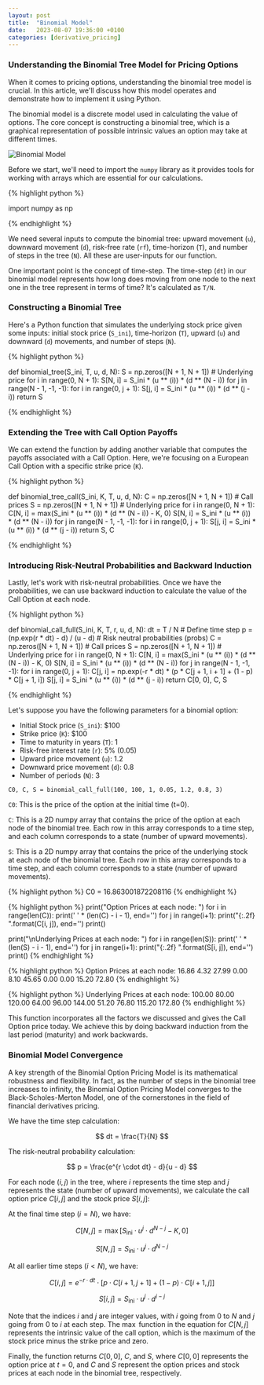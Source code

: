 ```yaml
---
layout: post
title:  "Binomial Model"
date:   2023-08-07 19:36:00 +0100
categories: [derivative_pricing]
---
```


### Understanding the Binomial Tree Model for Pricing Options 

When it comes to pricing options, understanding the binomial tree model is crucial. In this article, we'll discuss how this model operates and demonstrate how to implement it using Python.

The binomial model is a discrete model used in calculating the value of options. The core concept is constructing a binomial tree, which is a graphical representation of possible intrinsic values an option may take at different times.

![Binomial Model](/images/binomial.png)

Before we start, we'll need to import the `numpy` library as it provides tools for working with arrays which are essential for our calculations.

{% highlight python %}

import numpy as np

{% endhighlight %}

We need several inputs to compute the binomial tree: upward movement (`u`), downward movement (`d`), risk-free rate (`rf`), time-horizon (`T`), and number of steps in the tree (`N`). All these are user-inputs for our function.

One important point is the concept of time-step. The time-step (`dt`) in our binomial model represents how long does moving from one node to the next one in the tree represent in terms of time? It's calculated as `T/N`.

### Constructing a Binomial Tree

Here's a Python function that simulates the underlying stock price given some inputs: initial stock price (`S_ini`), time-horizon (`T`), upward (`u`) and downward (`d`) movements, and number of steps (`N`).

{% highlight python %}

def binomial_tree(S_ini, T, u, d, N):
    S = np.zeros([N + 1, N + 1])  # Underlying price
    for i in range(0, N + 1):
        S[N, i] = S_ini * (u ** (i)) * (d ** (N - i))
    for j in range(N - 1, -1, -1):
        for i in range(0, j + 1):
            S[j, i] = S_ini * (u ** (i)) * (d ** (j - i))
    return S

{% endhighlight %}

### Extending the Tree with Call Option Payoffs

We can extend the function by adding another variable that computes the payoffs associated with a Call Option. Here, we're focusing on a European Call Option with a specific strike price (`K`).

{% highlight python %}

def binomial_tree_call(S_ini, K, T, u, d, N):
    C = np.zeros([N + 1, N + 1])  # Call prices
    S = np.zeros([N + 1, N + 1])  # Underlying price
    for i in range(0, N + 1):
        C[N, i] = max(S_ini * (u ** (i)) * (d ** (N - i)) - K, 0)
        S[N, i] = S_ini * (u ** (i)) * (d ** (N - i))
    for j in range(N - 1, -1, -1):
        for i in range(0, j + 1):
            S[j, i] = S_ini * (u ** (i)) * (d ** (j - i))
    return S, C

{% endhighlight %}

### Introducing Risk-Neutral Probabilities and Backward Induction

Lastly, let's work with risk-neutral probabilities. Once we have the probabilities, we can use backward induction to calculate the value of the Call Option at each node.

{% highlight python %}

def binomial_call_full(S_ini, K, T, r, u, d, N):
    dt = T / N  # Define time step
    p = (np.exp(r * dt) - d) / (u - d)  # Risk neutral probabilities (probs)
    C = np.zeros([N + 1, N + 1])  # Call prices
    S = np.zeros([N + 1, N + 1])  # Underlying price
    for i in range(0, N + 1):
        C[N, i] = max(S_ini * (u ** (i)) * (d ** (N - i)) - K, 0)
        S[N, i] = S_ini * (u ** (i)) * (d ** (N - i))
    for j in range(N - 1, -1, -1):
        for i in range(0, j + 1):
            C[j, i] = np.exp(-r * dt) * (p * C[j + 1, i + 1] + (1 - p) * C[j + 1, i])
            S[j, i] = S_ini * (u ** (i)) * (d ** (j - i))
    return C[0, 0], C, S
    
{% endhighlight %}

Let's suppose you have the following parameters for a binomial option:

- Initial Stock price (`S_ini`): $100
- Strike price (`K`): $100
- Time to maturity in years (`T`): 1
- Risk-free interest rate (`r`): 5% (0.05)
- Upward price movement (`u`): 1.2
- Downward price movement (`d`): 0.8
- Number of periods (`N`): 3

`C0, C, S = binomial_call_full(100, 100, 1, 0.05, 1.2, 0.8, 3)`

`C0`: This is the price of the option at the initial time (t=0).

`C`: This is a 2D numpy array that contains the price of the option at each node of the binomial tree. Each row in this array corresponds to a time step, and each column corresponds to a state (number of upward movements).

`S`: This is a 2D numpy array that contains the price of the underlying stock at each node of the binomial tree. Each row in this array corresponds to a time step, and each column corresponds to a state (number of upward movements).

{% highlight python %}
C0 = 16.863001872208116
{% endhighlight %}

{% highlight python %}
print("Option Prices at each node: ")
for i in range(len(C)):
    print(' ' * (len(C) - i - 1), end='')
    for j in range(i+1):
        print("{:.2f} ".format(C[i, j]), end='')
    print()

print("\nUnderlying Prices at each node: ")
for i in range(len(S)):
    print(' ' * (len(S) - i - 1), end='')
    for j in range(i+1):
        print("{:.2f} ".format(S[i, j]), end='')
    print()
{% endhighlight %}

{% highlight python %}
Option Prices at each node: 
   16.86 
  4.32 27.99 
 0.00 8.10 45.65 
0.00 0.00 15.20 72.80 
{% endhighlight %}

{% highlight python %}
Underlying Prices at each node: 
   100.00 
  80.00 120.00 
 64.00 96.00 144.00 
51.20 76.80 115.20 172.80 
{% endhighlight %}

This function incorporates all the factors we discussed and gives the Call Option price today. We achieve this by doing backward induction from the last period (maturity) and work backwards.

### Binomial Model Convergence

A key strength of the Binomial Option Pricing Model is its mathematical robustness and flexibility. In fact, as the number of steps in the binomial tree increases to infinity, the Binomial Option Pricing Model converges to the Black-Scholes-Merton Model, one of the cornerstones in the field of financial derivatives pricing.

We have the time step calculation:

$$
dt = \frac{T}{N}
$$

The risk-neutral probability calculation:

$$
p = \frac{e^{r \cdot dt} - d}{u - d}
$$

For each node $(i, j)$ in the tree, where $i$ represents the time step and $j$ represents the state (number of upward movements), we calculate the call option price $C[i, j]$ and the stock price $S[i, j]$:

At the final time step $(i=N)$, we have:

$$
C[N, j] = \max[S_{\text{ini}} \cdot u^{j} \cdot d^{N - j} - K, 0]
$$

$$
S[N, j] = S_{\text{ini}} \cdot u^{j} \cdot d^{N - j}
$$

At all earlier time steps $(i < N)$, we have:

$$
C[i, j] = e^{-r \cdot dt} \cdot [p \cdot C[i + 1, j + 1] + (1 - p) \cdot C[i + 1, j]]
$$

$$
S[i, j] = S_{\text{ini}} \cdot u^{j} \cdot d^{i - j}
$$

Note that the indices $i$ and $j$ are integer values, with $i$ going from $0$ to $N$ and $j$ going from $0$ to $i$ at each step. The $\max$ function in the equation for $C[N, j]$ represents the intrinsic value of the call option, which is the maximum of the stock price minus the strike price and zero.

Finally, the function returns $C[0, 0]$, $C$, and $S$, where $C[0, 0]$ represents the option price at $t=0$, and $C$ and $S$ represent the option prices and stock prices at each node in the binomial tree, respectively.
